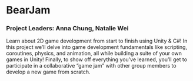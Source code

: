 <h1>BearJam</h1>
<h3>Project Leaders: Anna Chung, Natalie Wei</h3>

Learn about 2D game development from start to finish using Unity & C#! In this project we’ll delve into game development fundamentals like scripting, coroutines, physics, and animation, all while building a suite of your own games in Unity! Finally, to show off everything you’ve learned, you’ll get to participate in a collaborative “game jam” with other group members to develop a new game from scratch.
